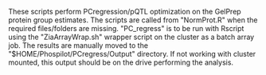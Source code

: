 These scripts perform PCregression/pQTL optimization on the GelPrep protein group estimates.
The scripts are called from "NormProt.R" when the required files/folders are missing.
"PC_regress" is to be run with Rscript using the "ZiaArrayWrap.sh" wrapper script on the cluster as a batch array job.
The results are manually moved to the "$HOME/Phospilot/PCregress/Output" directory.
If not working with cluster mounted, this output should be on the drive performing the analysis.